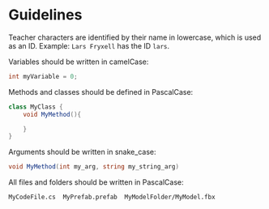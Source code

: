 # Guidelines

Teacher characters are identified by their name in lowercase, which is used as an ID. Example: `Lars Fryxell` has the ID `lars`.

Variables should be written in camelCase:
```csharp 
int myVariable = 0;
```

Methods and classes should be defined in PascalCase:
```csharp
class MyClass {
    void MyMethod(){

    }
}
```

Arguments should be written in snake_case:
```csharp
void MyMethod(int my_arg, string my_string_arg)
```

All files and folders should be written in PascalCase:
```txt
MyCodeFile.cs  MyPrefab.prefab  MyModelFolder/MyModel.fbx
```
